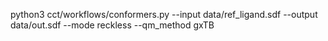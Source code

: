 python3 cct/workflows/conformers.py --input data/ref_ligand.sdf --output data/out.sdf --mode reckless --qm_method gxTB
